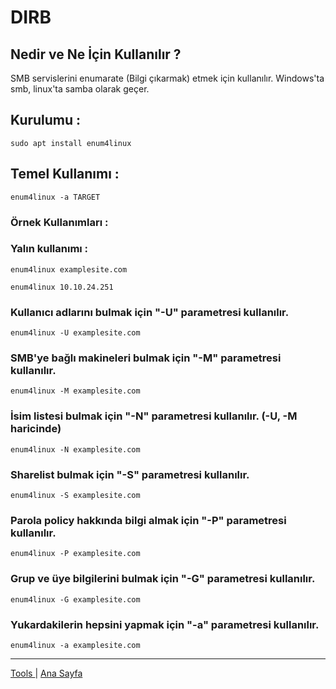 # DIRB

## Nedir ve Ne İçin Kullanılır ?

SMB servislerini enumarate (Bilgi çıkarmak) etmek için kullanılır. Windows'ta smb, linux'ta samba olarak geçer.

## Kurulumu :

    sudo apt install enum4linux

## Temel Kullanımı :

    enum4linux -a TARGET

### Örnek Kullanımları :

### Yalın kullanımı :

    enum4linux examplesite.com

    enum4linux 10.10.24.251

### Kullanıcı adlarını bulmak için "-U" parametresi kullanılır.

    enum4linux -U examplesite.com

### SMB'ye bağlı makineleri bulmak için "-M" parametresi kullanılır.

    enum4linux -M examplesite.com

### İsim listesi bulmak için "-N" parametresi kullanılır. (-U, -M haricinde)

    enum4linux -N examplesite.com

### Sharelist bulmak için "-S" parametresi kullanılır.

    enum4linux -S examplesite.com

### Parola policy hakkında bilgi almak için "-P" parametresi kullanılır.

    enum4linux -P examplesite.com

### Grup ve üye bilgilerini bulmak için "-G" parametresi kullanılır.

    enum4linux -G examplesite.com

### Yukardakilerin hepsini yapmak için "-a" parametresi kullanılır.

    enum4linux -a examplesite.com


---
[ Tools ](../tools.md) | [ Ana Sayfa ](../README.md)
